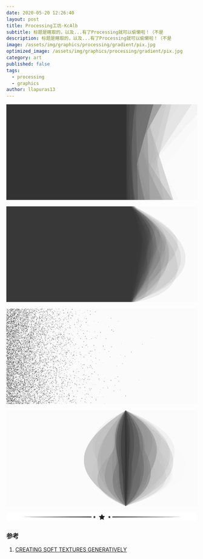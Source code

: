 ```yaml
---
date: 2020-05-20 12:26:40
layout: post
title: Processing工坊·KcAlb
subtitle: 标题是瞎取的，以及...有了Processing就可以偷懒啦！（不是
description: 标题是瞎取的，以及...有了Processing就可以偷懒啦！（不是
image: /assets/img/graphics/processing/gradient/pix.jpg
optimized_image: /assets/img/graphics/processing/gradient/pix.jpg
category: art
published: false
tags:
  - processing
  - graphics
author: llapuras13
---
```


![](/assets/img/graphics/processing/gradient/5.jpg)

![](/assets/img/graphics/processing/gradient/6.jpg)

![](/assets/img/graphics/processing/gradient/7.jpg)

![](/assets/img/graphics/processing/gradient/pix.jpg)


![](/assets/img/line.png)

### 参考

1. [CREATING SOFT TEXTURES GENERATIVELY](https://tylerxhobbs.com/essays/2015/creating-soft-textures-generatively)

